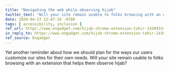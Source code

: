 ```yaml
---
title: "Navigating the web while observing hijab"
twitter_text: "Will your site remain usable to folks browsing with an extension that helps them observe hijab?"
date: 2020-04-27 12:47:19 -0700
tags: [ accessibility, inclusion ]
ref_url: https://www.engadget.com/hijab-chrome-extension-tahir-143043343.html
in_reply_to: https://www.engadget.com/hijab-chrome-extension-tahir-143043343.html
ref_source: Engadget 
---
```


Yet another reminder about how we should plan for the ways our users customize our sites for their own needs. Will your site remain usable to folks browsing with an extension that helps them observe hijab?